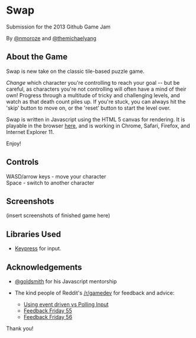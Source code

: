 Swap
=================
Submission for the 2013 Github Game Jam

By [@nmoroze](https://github.com/nmoroze) and [@themichaelyang](https://github.com/themichaelyang)

About the Game
-----------------
Swap is new take on the classic tile-based puzzle game.

*Change* which character you're controlling to reach your goal -- but be careful, as characters you're not controlling will often have a mind of their own! Progress through a multitude of tricky and challenging levels, and watch as that death count piles up. If you're stuck, you can always hit the 'skip' button to move on, or the 'reset' button to start the level over.

Swap is written in Javascript using the HTML 5 canvas for rendering. It is playable in the browser [here](nmoroze.github.io/swap), and is working in Chrome, Safari, Firefox, and Internet Explorer 11. 

Enjoy!

Controls
-----------------
WASD/arrow keys - move your character  
Space - switch to another character

Screenshots
-----------------
(insert screenshots of finished game here)

Libraries Used
-----------------
* [Keypress](http://dmauro.github.io/Keypress/) for input. 

Acknowledgements
-----------------
* [@goldsmith](https://github.com/goldsmith) for his Javascript mentorship

* The kind people of Reddit's [/r/gamedev](http://www.reddit.com/r/gamedev) for feedback and advice:
  * [Using event driven vs Polling Input](http://www.reddit.com/r/gamedev/comments/1qee41/using_event_driven_vs_polling_input/)
  * [Feedback Friday 55](http://www.reddit.com/r/gamedev/comments/1qnozf/feedback_friday_55/cdep5ni)
  * [Feedback Friday 56](http://www.reddit.com/r/gamedev/comments/1r71ps/feedback_friday_56/cdk8kjo)

Thank you!
